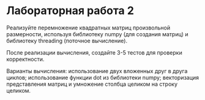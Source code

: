 # Лабораторная работа 2

Реализуйте перемножение квадратных матриц произвольной размерности, используя библиотеку numpy (для создания матриц) и библиотеку threading (поточное вычисление).

После реализации вычисления, создайте 3-5 тестов для проверки корректности.

Варианты вычисления:
использование двух вложенных друг в друга циклов;
использование функции dot из библиотеки numpy;
векторизация представления матриц и умножение столбца целиком на строку целиком.
